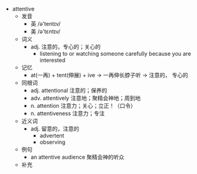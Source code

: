 - attentive
  - 发音
    - 英 /ə'tentɪv/
    - 美 /ə'tɛntɪv/
  - 词义
    - adj. 注意的，专心的；关心的
      - listening to or watching someone carefully because you are interested
  - 记忆
    - at(一再) + tent(伸展) + ive → 一再伸长脖子听 → 注意的， 专心的
  - 同根词
    - adj. attentional 注意的；保养的
    - adv. attentively 注意地；聚精会神地；周到地
    - n. attention 注意力；关心；立正！（口令）
    - n. attentiveness 注意力；专注
  - 近义词
    - adj. 留意的，注意的
      - advertent
      - observing
  - 例句
    - an attentive audience 聚精会神的听众
  - 补充